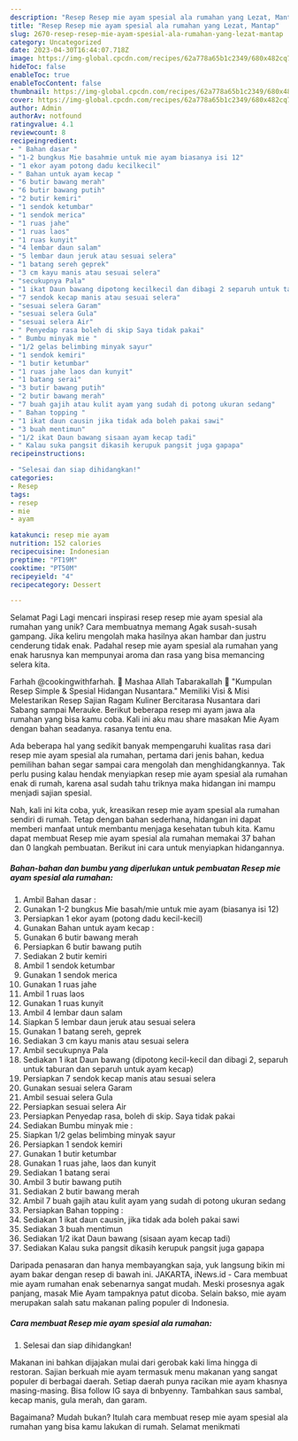 ```yaml
---
description: "Resep Resep mie ayam spesial ala rumahan yang Lezat, Mantap"
title: "Resep Resep mie ayam spesial ala rumahan yang Lezat, Mantap"
slug: 2670-resep-resep-mie-ayam-spesial-ala-rumahan-yang-lezat-mantap
category: Uncategorized
date: 2023-04-30T16:44:07.718Z
image: https://img-global.cpcdn.com/recipes/62a778a65b1c2349/680x482cq70/resep-mie-ayam-spesial-ala-rumahan-foto-resep-utama.jpg
hideToc: false
enableToc: true
enableTocContent: false
thumbnail: https://img-global.cpcdn.com/recipes/62a778a65b1c2349/680x482cq70/resep-mie-ayam-spesial-ala-rumahan-foto-resep-utama.jpg
cover: https://img-global.cpcdn.com/recipes/62a778a65b1c2349/680x482cq70/resep-mie-ayam-spesial-ala-rumahan-foto-resep-utama.jpg
author: Admin
authorAv: notfound
ratingvalue: 4.1
reviewcount: 8
recipeingredient:
- " Bahan dasar "
- "1-2 bungkus Mie basahmie untuk mie ayam biasanya isi 12"
- "1 ekor ayam potong dadu kecilkecil"
- " Bahan untuk ayam kecap "
- "6 butir bawang merah"
- "6 butir bawang putih"
- "2 butir kemiri"
- "1 sendok ketumbar"
- "1 sendok merica"
- "1 ruas jahe"
- "1 ruas laos"
- "1 ruas kunyit"
- "4 lembar daun salam"
- "5 lembar daun jeruk atau sesuai selera"
- "1 batang sereh geprek"
- "3 cm kayu manis atau sesuai selera"
- "secukupnya Pala"
- "1 ikat Daun bawang dipotong kecilkecil dan dibagi 2 separuh untuk taburan dan separuh untuk ayam kecap"
- "7 sendok kecap manis atau sesuai selera"
- "sesuai selera Garam"
- "sesuai selera Gula"
- "sesuai selera Air"
- " Penyedap rasa boleh di skip Saya tidak pakai"
- " Bumbu minyak mie "
- "1/2 gelas belimbing minyak sayur"
- "1 sendok kemiri"
- "1 butir ketumbar"
- "1 ruas jahe laos dan kunyit"
- "1 batang serai"
- "3 butir bawang putih"
- "2 butir bawang merah"
- "7 buah gajih atau kulit ayam yang sudah di potong ukuran sedang"
- " Bahan topping "
- "1 ikat daun causin jika tidak ada boleh pakai sawi"
- "3 buah mentimun"
- "1/2 ikat Daun bawang sisaan ayam kecap tadi"
- " Kalau suka pangsit dikasih kerupuk pangsit juga gapapa"
recipeinstructions:

- "Selesai dan siap dihidangkan!"
categories:
- Resep
tags:
- resep
- mie
- ayam

katakunci: resep mie ayam 
nutrition: 152 calories
recipecuisine: Indonesian
preptime: "PT19M"
cooktime: "PT50M"
recipeyield: "4"
recipecategory: Dessert

---
```



Selamat Pagi Lagi mencari inspirasi resep resep mie ayam spesial ala rumahan yang unik? Cara membuatnya memang Agak susah-susah gampang. Jika keliru mengolah maka hasilnya akan hambar dan justru cenderung tidak enak. Padahal resep mie ayam spesial ala rumahan yang enak harusnya kan mempunyai aroma dan rasa yang bisa memancing selera kita.


Farhah @cookingwithfarhah. 🌺 Mashaa Allah Tabarakallah 🌺 &#34;Kumpulan Resep Simple &amp; Spesial Hidangan Nusantara.&#34; Memiliki Visi &amp; Misi Melestarikan Resep Sajian Ragam Kuliner Bercitarasa Nusantara dari Sabang sampai Merauke. Berikut beberapa resep mi ayam jawa ala rumahan yang bisa kamu coba. Kali ini aku mau share masakan Mie Ayam dengan bahan seadanya. rasanya tentu ena.

Ada beberapa hal yang sedikit banyak mempengaruhi kualitas rasa dari resep mie ayam spesial ala rumahan, pertama dari jenis bahan, kedua pemilihan bahan segar sampai cara mengolah dan menghidangkannya. Tak perlu pusing kalau hendak menyiapkan resep mie ayam spesial ala rumahan enak di rumah, karena asal sudah tahu triknya maka hidangan ini mampu menjadi sajian spesial.


Nah, kali ini kita coba, yuk, kreasikan resep mie ayam spesial ala rumahan sendiri di rumah. Tetap dengan bahan sederhana, hidangan ini dapat memberi manfaat untuk membantu menjaga kesehatan tubuh kita. Kamu dapat membuat Resep mie ayam spesial ala rumahan memakai 37 bahan dan 0 langkah pembuatan. Berikut ini cara untuk menyiapkan hidangannya.

<!--inarticleads1-->

##### Bahan-bahan dan bumbu yang diperlukan untuk pembuatan Resep mie ayam spesial ala rumahan:

1. Ambil  Bahan dasar :
1. Gunakan 1-2 bungkus Mie basah/mie untuk mie ayam (biasanya isi 12)
1. Persiapkan 1 ekor ayam (potong dadu kecil-kecil)
1. Gunakan  Bahan untuk ayam kecap :
1. Gunakan 6 butir bawang merah
1. Persiapkan 6 butir bawang putih
1. Sediakan 2 butir kemiri
1. Ambil 1 sendok ketumbar
1. Gunakan 1 sendok merica
1. Gunakan 1 ruas jahe
1. Ambil 1 ruas laos
1. Gunakan 1 ruas kunyit
1. Ambil 4 lembar daun salam
1. Siapkan 5 lembar daun jeruk atau sesuai selera
1. Gunakan 1 batang sereh, geprek
1. Sediakan 3 cm kayu manis atau sesuai selera
1. Ambil secukupnya Pala
1. Sediakan 1 ikat Daun bawang (dipotong kecil-kecil dan dibagi 2, separuh untuk taburan dan separuh untuk ayam kecap)
1. Persiapkan 7 sendok kecap manis atau sesuai selera
1. Gunakan sesuai selera Garam
1. Ambil sesuai selera Gula
1. Persiapkan sesuai selera Air
1. Persiapkan  Penyedap rasa, boleh di skip. Saya tidak pakai
1. Sediakan  Bumbu minyak mie :
1. Siapkan 1/2 gelas belimbing minyak sayur
1. Persiapkan 1 sendok kemiri
1. Gunakan 1 butir ketumbar
1. Gunakan 1 ruas jahe, laos dan kunyit
1. Sediakan 1 batang serai
1. Ambil 3 butir bawang putih
1. Sediakan 2 butir bawang merah
1. Ambil 7 buah gajih atau kulit ayam yang sudah di potong ukuran sedang
1. Persiapkan  Bahan topping :
1. Sediakan 1 ikat daun causin, jika tidak ada boleh pakai sawi
1. Sediakan 3 buah mentimun
1. Sediakan 1/2 ikat Daun bawang (sisaan ayam kecap tadi)
1. Sediakan  Kalau suka pangsit dikasih kerupuk pangsit juga gapapa


Daripada penasaran dan hanya membayangkan saja, yuk langsung bikin mi ayam bakar dengan resep di bawah ini. JAKARTA, iNews.id - Cara membuat mie ayam rumahan enak sebenarnya sangat mudah. Meski prosesnya agak panjang, masak Mie Ayam tampaknya patut dicoba. Selain bakso, mie ayam merupakan salah satu makanan paling populer di Indonesia. 

<!--inarticleads2-->

##### Cara membuat Resep mie ayam spesial ala rumahan:


1. Selesai dan siap dihidangkan!

Makanan ini bahkan dijajakan mulai dari gerobak kaki lima hingga di restoran. Sajian berkuah mie ayam termasuk menu makanan yang sangat populer di berbagai daerah. Setiap daerah punya racikan mie ayam khasnya masing-masing. Bisa follow IG saya di bnbyenny. Tambahkan saus sambal, kecap manis, gula merah, dan garam. 

Bagaimana? Mudah bukan? Itulah cara membuat resep mie ayam spesial ala rumahan yang bisa kamu lakukan di rumah. Selamat menikmati
